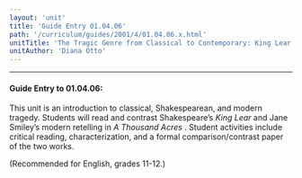 ```yaml
---
layout: 'unit'
title: 'Guide Entry 01.04.06'
path: '/curriculum/guides/2001/4/01.04.06.x.html'
unitTitle: 'The Tragic Genre from Classical to Contemporary: King Lear and A Thousand Acres'
unitAuthor: 'Diana Otto'
---
```


<body>
<hr/>
 <h4>
  Guide Entry to 01.04.06:
 </h4>
 <p>
  This unit is an introduction to classical, Shakespearean, and modern tragedy. Students will read and contrast Shakespeare’s
  <i>
   King Lear
  </i>
  and Jane Smiley’s modern retelling in
  <i>
   A Thousand Acres
  </i>
  . Student activities include critical reading, characterization, and a formal comparison/contrast paper of the two works.
 </p>
<p>
  (Recommended for English, grades 11-12.)
 </p>

</body>
